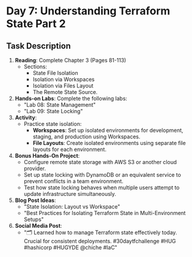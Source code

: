 # Day 7: Understanding Terraform State Part 2

## Task Description

1. **Reading**: Complete Chapter 3 (Pages 81-113)
   - Sections:
     - State File Isolation
     -  Isolation via Workspaces
     -  Isolation via Files Layout
     -  The Remote State Source.
2. **Hands-on Labs**: Complete the following labs:
   - "Lab 08: State Management"
   - "Lab 09: State Locking"
3. **Activity**: 
   - Practice state isolation:
     - **Workspaces**: Set up isolated environments for development, staging, and production using Workspaces.
     - **File Layouts**: Create isolated environments using separate file layouts for each environment.
4. **Bonus Hands-On Project**: 
   - Configure remote state storage with AWS S3 or another cloud provider.
   - Set up state locking with DynamoDB or an equivalent service to prevent conflicts in a team environment.
   - Test how state locking behaves when multiple users attempt to update infrastructure simultaneously.
5. **Blog Post Ideas**: 
   - "State Isolation: Layout vs Workspace"
   - "Best Practices for Isolating Terraform State in Multi-Environment Setups"
6. **Social Media Post**: 
   - "🗂 Learned how to manage Terraform state effectively today. Crucial for consistent deployments. #30daytfchallenge #HUG #hashicorp #HUGYDE @chiche #IaC"





